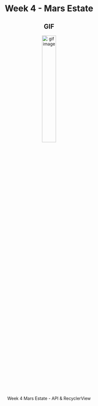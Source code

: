 <h1 align="center"> Week 4 - Mars Estate </h1>

<h2 align="center">GIF</h2>

<p align="center">

  <img width="30%" src="https://github.com/FMSSBilisimAndroid/ozturk-sahin-yetisir-odev4/blob/main/gif.gif" alt="gif image"/>
</p>

<p align="center">
 Week 4 Mars Estate - API & RecyclerView 
 </p>
